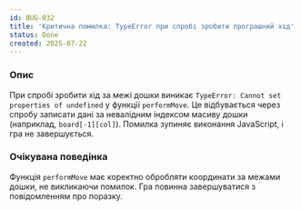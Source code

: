 ```yaml
---
id: BUG-032
title: 'Критична помилка: TypeError при спробі зробити програшний хід'
status: Done
created: 2025-07-22
---
```


### Опис

При спробі зробити хід за межі дошки виникає `TypeError: Cannot set properties of undefined` у функції `performMove`. Це відбувається через спробу записати дані за невалідним індексом масиву дошки (наприклад, `board[-1][col]`). Помилка зупиняє виконання JavaScript, і гра не завершується.

### Очікувана поведінка

Функція `performMove` має коректно обробляти координати за межами дошки, не викликаючи помилок. Гра повинна завершуватися з повідомленням про поразку. 